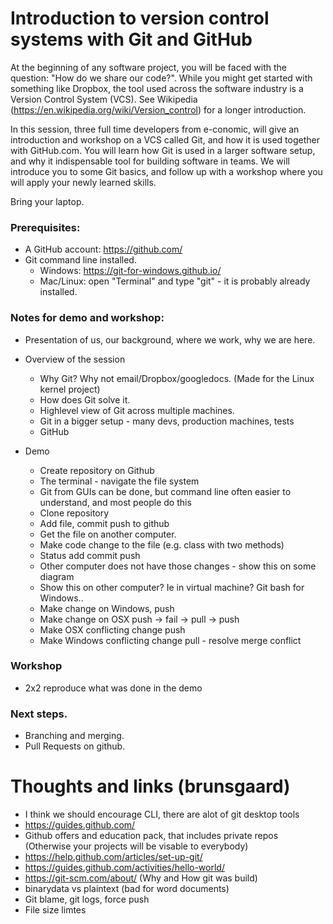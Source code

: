# Introduction to version control systems with Git and GitHub

At the beginning of any software project, you will be faced with the question:
"How do we share our code?". While you might get started with something like
Dropbox, the tool used across the software industry is a Version Control
System (VCS). See Wikipedia (https://en.wikipedia.org/wiki/Version_control)
for a longer introduction.

In this session, three full time developers from e-conomic, will give an
introduction and workshop on a VCS called Git, and how it is used together
with GitHub.com. You will learn how Git is used in a larger software setup,
and why it indispensable tool for building software in teams. We will
introduce you to some Git basics, and follow up with a workshop where you will
apply your newly learned skills.

Bring your laptop.

### Prerequisites:
* A GitHub account: https://github.com/
* Git command line installed.
    * Windows: https://git-for-windows.github.io/
    * Mac/Linux: open "Terminal" and type "git" - it is probably already installed.


### Notes for demo and workshop:
* Presentation of us, our background, where we work, why we are here.
* Overview of the session
    * Why Git? Why not email/Dropbox/googledocs. (Made for the Linux kernel project)
    * How does Git solve it.
    * Highlevel view of Git across multiple machines.
    * Git in a bigger setup - many devs, production machines, tests
    * GitHub

* Demo
    * Create repository on Github
    * The terminal - navigate the file system
    * Git from GUIs can be done, but command line often easier to understand, and most people do this
    * Clone repository
    * Add file, commit push to github
    * Get the file on another computer.
    * Make code change to the file (e.g. class with two methods)
    * Status add commit push
    * Other computer does not have those changes - show this on some diagram
    *   Show this on other computer? Ie in virtual machine? Git bash for Windows..
    * Make change on Windows, push
    * Make change on OSX push -> fail -> pull -> push
    * Make OSX conflicting change push
    * Make Windows conflicting change pull - resolve merge conflict

### Workshop
* 2x2 reproduce what was done in the demo

### Next steps.
* Branching and merging.
* Pull Requests on github.


# Thoughts and links (brunsgaard)
* I think we should encourage CLI, there are alot of git desktop tools
* https://guides.github.com/
* Github offers and education pack, that includes private repos (Otherwise your projects will be visable to everybody)
* https://help.github.com/articles/set-up-git/
* https://guides.github.com/activities/hello-world/
* https://git-scm.com/about/ (Why and How git was build)
* binarydata vs plaintext (bad for word documents)
* Git blame, git logs, force push
* File size limtes
